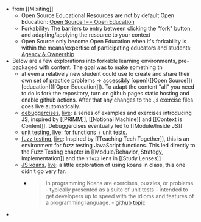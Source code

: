 - from [[Mixiting]]
	- Open Source Educational Resources are not by default Open Education: [Open Source !== Open Education](((63f61887-d67b-4632-91d9-9b7ed2f1c0ff)))
	- Forkability: The barriers to entry between clicking the "fork" button, and adapting/applying the resource to your context
	- Open Source only become Open Education when it's forkability is within the means/expertise of participating educators and students: [Agency & Ownership](((63f606ee-85f7-42d7-aba8-d572e11010f0)))
- Below are a few explorations into forkable learning environments, pre-packaged with content. The goal was to make something th
	- at even a relatively new student could use to create and share their own set of practice problems -> [accessibly](((63f61887-d67b-4632-91d9-9b7ed2f1c0ff))) [open]([[Open Source]]) [education]([[Open Education]]).  To adapt the content "all" you need to do is fork the repository, turn on github pages static hosting and enable github actions.  After that any changes to the .js exercise files goes live automatically.
	- [debuggercises](https://github.com/DeNepo/debuggercises), [live](https://denepo.github.io/debuggercises): a series of examples and exercises introducing JS, inspired by [[PRIMM]], [[Notional Machine]] and [[Context is Content]]. Debuggercises eventually led to [[Module/Inside JS]]
	- [unit testing](https://github.com/DeNepo/unit-tests), [live](https://denepo.github.io/unit-tests): for functions + unit tests.
	- [fuzz testing](https://github.com/DeNepo/fuzz), [live](https://denepo.github.io/fuzz):  Inspired by [[Teaching Tech Together]], this is an environment for fuzz testing JavaScript functions. This led directly to the Fuzz Testing chapter in [[Module/Behavior, Strategy, Implementation]] and the `?fuzz` lens in [[Study Lenses]]
	- [JS koans](https://github.com/DeNepo/js-koans), [live](https://denepo.github.io/js-koans/?path=%2Fexercises%2Fabout-testing%2F1-expect.js): a little exploration of using koans in class, this one didn't go very far.
		- > In programming Koans are exercises, puzzles, or problems - typically presented as a suite of unit tests - intended to get developers up to speed with the idioms and features of a programming language. - [github topic](https://github.com/topics/koans)
-